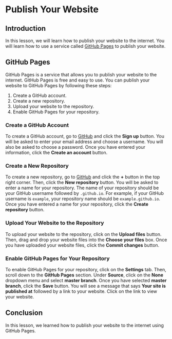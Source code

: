 # Publish Your Website

## Introduction

In this lesson, we will learn how to publish your website to the internet. You will learn how to use a service called [GitHub Pages](https://pages.github.com/) to publish your website.

## GitHub Pages

GitHub Pages is a service that allows you to publish your website to the internet. GitHub Pages is free and easy to use. You can publish your website to GitHub Pages by following these steps:

1. Create a GitHub account.
2. Create a new repository.
3. Upload your website to the repository.
4. Enable GitHub Pages for your repository.

### Create a GitHub Account

To create a GitHub account, go to [GitHub](http://github.com) and click the **Sign up** button. You will be asked to enter your email address and choose a username. You will also be asked to choose a password. Once you have entered your information, click the **Create an account** button.

### Create a New Repository

To create a new repository, go to [GitHub](http://github.com) and click the **+** button in the top right corner. Then, click the **New repository** button. You will be asked to enter a name for your repository. The name of your repository should be your GitHub username followed by `.github.io`. For example, if your GitHub username is `example`, your repository name should be `example.github.io`. Once you have entered a name for your repository, click the **Create repository** button.

### Upload Your Website to the Repository

To upload your website to the repository, click on the **Upload files** button. Then, drag and drop your website files into the **Choose your files** box. Once you have uploaded your website files, click the **Commit changes** button.

### Enable GitHub Pages for Your Repository

To enable GitHub Pages for your repository, click on the **Settings** tab. Then, scroll down to the **GitHub Pages** section. Under **Source**, click on the **None** dropdown menu and select **master branch**. Once you have selected **master branch**, click the **Save** button. You will see a message that says **Your site is published at** followed by a link to your website. Click on the link to view your website.

## Conclusion

In this lesson, we learned how to publish your website to the internet using GitHub Pages.